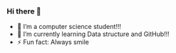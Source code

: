 ### Hi there 👋


- 🔭 I’m a computer science student!!!
- 🌱 I’m currently learning Data structure and GitHub!!!
- ⚡ Fun fact: Always smile

